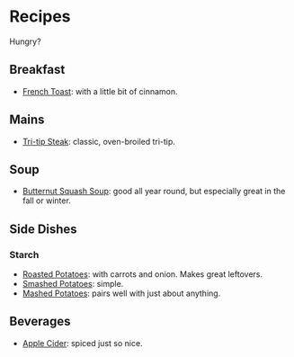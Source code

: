 # Recipes

Hungry?



## Breakfast

- [French Toast](breakfast/frenchToast.md): with a little bit of cinnamon.



## Mains

- [Tri-tip Steak](main/tri-tip.md): classic, oven-broiled tri-tip.



## Soup

- [Butternut Squash Soup](soup/butternutSquashSoup.md): good all year round, but especially great in the fall or winter.



## Side Dishes

### Starch
- [Roasted Potatoes](side/roastedPotatoes.md): with carrots and onion. Makes great leftovers.
- [Smashed Potatoes](side/smashedPotatoes.md): simple.
- [Mashed Potatoes](side/mashedPotatoes.md): pairs well with just about anything.



## Beverages

- [Apple Cider](beverage/appleCider.md): spiced just so nice.
